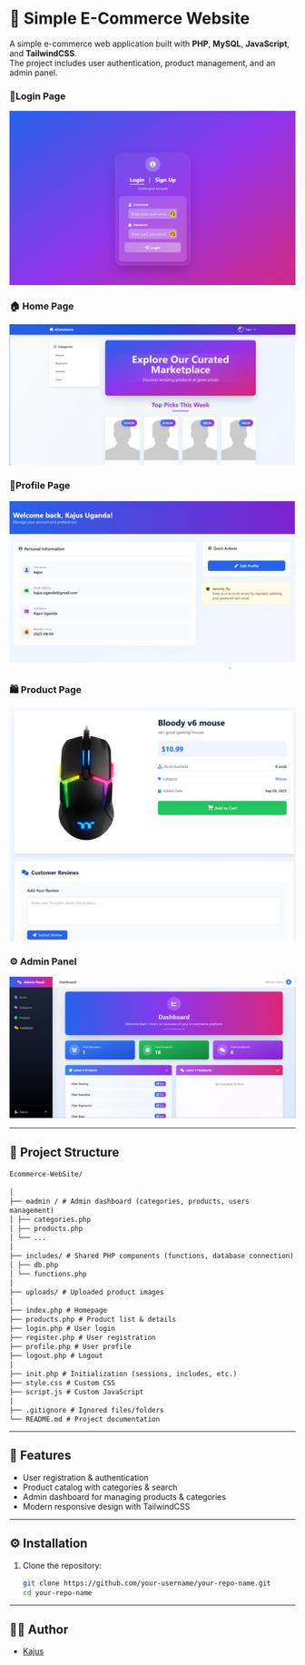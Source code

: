 # 🛒 Simple E-Commerce Website

A simple e-commerce web application built with **PHP**, **MySQL**, **JavaScript**, and **TailwindCSS**.  
The project includes user authentication, product management, and an admin panel.
### 🔑Login Page
![Login page Screenshot](screenshots/loginpage.png)

### 🏠 Home Page
![Homepage Screenshot](screenshots/homepage.png)

### 👤Profile Page
![Profile Screenshot](screenshots/profilepage.png)

### 🛍️ Product Page
![Product Screenshot](screenshots/product.png)

### ⚙️ Admin Panel
![Admin Panel Screenshot](screenshots/admin.png)

---

## 📂 Project Structure
```
Ecommerce-WebSite/

│  
├── ⚙️admin / # Admin dashboard (categories, products, users management)  
│ ├── categories.php  
│ ├── products.php  
│ └── ...  
│  
├── includes/ # Shared PHP components (functions, database connection)  
│ ├── db.php  
│ └── functions.php  
│  
├── uploads/ # Uploaded product images  
│  
├── index.php # Homepage  
├── products.php # Product list & details  
├── login.php # User login  
├── register.php # User registration  
├── profile.php # User profile  
├── logout.php # Logout  
│  
├── init.php # Initialization (sessions, includes, etc.)  
├── style.css # Custom CSS  
├── script.js # Custom JavaScript  
│  
├── .gitignore # Ignored files/folders  
└── README.md # Project documentation
```
---

## 🚀 Features
- User registration & authentication  
- Product catalog with categories & search  
- Admin dashboard for managing products & categories  
- Modern responsive design with TailwindCSS  

---

## ⚙️ Installation

1. Clone the repository:
   ```bash
   git clone https://github.com/your-username/your-repo-name.git
   cd your-repo-name

---

## 👨‍💻 Author

-   [Kajus](https://github.com/kajus11)